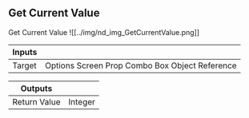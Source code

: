 ## Get Current Value
Get Current Value
![[../img/nd_img_GetCurrentValue.png]]

|Inputs||
|--|--|
| Target | Options Screen Prop Combo Box Object Reference |

|Outputs||
|--|--|
| Return Value | Integer |
